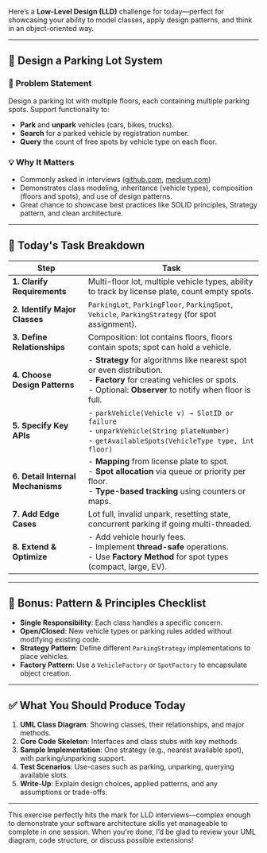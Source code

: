 Here’s a **Low-Level Design (LLD)** challenge for today—perfect for showcasing your ability to model classes, apply design patterns, and think in an object-oriented way.

---

## 🚗 **Design a Parking Lot System**

### 🎯 **Problem Statement**

Design a parking lot with multiple floors, each containing multiple parking spots. Support functionality to:

* **Park** and **unpark** vehicles (cars, bikes, trucks).
* **Search** for a parked vehicle by registration number.
* **Query** the count of free spots by vehicle type on each floor.

### 💡 **Why It Matters**

* Commonly asked in interviews ([github.com][1], [medium.com][2])
* Demonstrates class modeling, inheritance (vehicle types), composition (floors and spots), and use of design patterns.
* Great chance to showcase best practices like SOLID principles, Strategy pattern, and clean architecture.

---

## 🔧 **Today's Task Breakdown**

| Step                              | Task                                                                                                                                                                               |
| --------------------------------- | ---------------------------------------------------------------------------------------------------------------------------------------------------------------------------------- |
| **1. Clarify Requirements**       | Multi-floor lot, multiple vehicle types, ability to track by license plate, count empty spots.                                                                                     |
| **2. Identify Major Classes**     | `ParkingLot`, `ParkingFloor`, `ParkingSpot`, `Vehicle`, `ParkingStrategy` (for spot assignment).                                                                                   |
| **3. Define Relationships**       | Composition: lot contains floors, floors contain spots; spot can hold a vehicle.                                                                                                   |
| **4. Choose Design Patterns**     | - **Strategy** for algorithms like nearest spot or even distribution.<br> - **Factory** for creating vehicles or spots.<br> - Optional: **Observer** to notify when floor is full. |
| **5. Specify Key APIs**           | - `parkVehicle(Vehicle v) → SlotID or failure`<br> - `unparkVehicle(String plateNumber)`<br> - `getAvailableSpots(VehicleType type, int floor)`                                    |
| **6. Detail Internal Mechanisms** | - **Mapping** from license plate to spot.<br> - **Spot allocation** via queue or priority per floor.<br> - **Type-based tracking** using counters or maps.                         |
| **7. Add Edge Cases**             | Lot full, invalid unpark, resetting state, concurrent parking if going multi-threaded.                                                                                             |
| **8. Extend & Optimize**          | - Add vehicle hourly fees.<br> - Implement **thread-safe** operations.<br> - Use **Factory Method** for spot types (compact, large, EV).                                           |

---

## 🧠 **Bonus: Pattern & Principles Checklist**

* **Single Responsibility**: Each class handles a specific concern.
* **Open/Closed**: New vehicle types or parking rules added without modifying existing code.
* **Strategy Pattern**: Define different `ParkingStrategy` implementations to place vehicles.
* **Factory Pattern**: Use a `VehicleFactory` or `SpotFactory` to encapsulate object creation.

---

## ✅ **What You Should Produce Today**

1. **UML Class Diagram**: Showing classes, their relationships, and major methods.
2. **Core Code Skeleton**: Interfaces and class stubs with key methods.
3. **Sample Implementation**: One strategy (e.g., nearest available spot), with parking/unparking support.
4. **Test Scenarios**: Use-cases such as parking, unparking, querying available slots.
5. **Write-Up**: Explain design choices, applied patterns, and any assumptions or trade-offs.

---

This exercise perfectly hits the mark for LLD interviews—complex enough to demonstrate your software architecture skills yet manageable to complete in one session. When you're done, I’d be glad to review your UML diagram, code structure, or discuss possible extensions!

[1]: https://github.com/topics/low-level-design-problems?utm_source=chatgpt.com "low-level-design-problems · GitHub Topics"
[2]: https://medium.com/%40prashant558908/solving-top-10-low-level-design-lld-interview-questions-in-2024-302b6177c869?utm_source=chatgpt.com "Solving Top 10 Low Level Design (LLD) Interview Questions - Medium"
